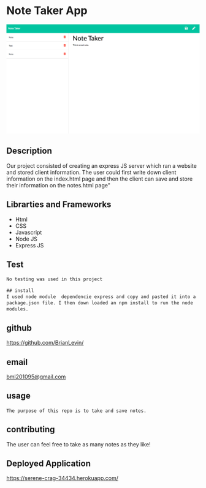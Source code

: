 
 # Note Taker App
 ![](images/Screenshot.png) 

 ## Description
 Our project consisted of creating an express JS server which  ran a website and stored client information. The user could first write down client information on the index.html page and then the client can save and store their information on the notes.html page"
 
 ## Librarties and Frameworks
 
  - Html
 - CSS
 - Javascript
 - Node JS
 - Express JS
 
 ## Test

 ```
 No testing was used in this project
 ```
 
 ```
## install
 I used node module  dependencie express and copy and pasted it into a package.json file. I then down loaded an npm install to run the node modules. 
 ```

## github
https://github.com/BrianLevin/

## email
bml201095@gmail.com

## usage
```
The purpose of this repo is to take and save notes.
```

## contributing

The user can feel free to take as many notes as they like!

## Deployed Application

https://serene-crag-34434.herokuapp.com/



 
 
